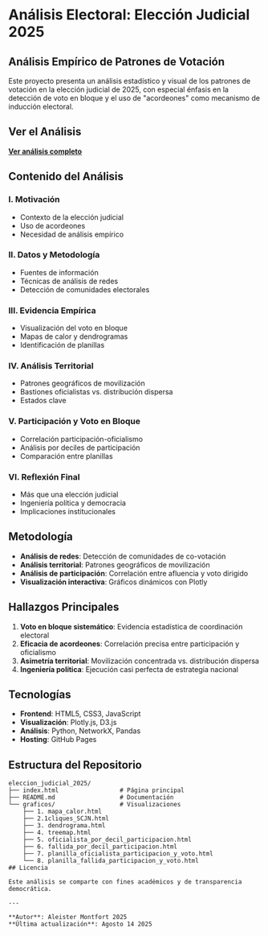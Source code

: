 # Análisis Electoral: Elección Judicial 2025

## Análisis Empírico de Patrones de Votación

Este proyecto presenta un análisis estadístico y visual de los patrones de votación en la elección judicial de 2025, con especial énfasis en la detección de voto en bloque y el uso de "acordeones" como mecanismo de inducción electoral.

## Ver el Análisis

**[Ver análisis completo](https://aleistermi.github.io/eleccion_judicial_2025/)**

## Contenido del Análisis

### I. Motivación
- Contexto de la elección judicial
- Uso de acordeones
- Necesidad de análisis empírico

### II. Datos y Metodología
- Fuentes de información
- Técnicas de análisis de redes
- Detección de comunidades electorales

### III. Evidencia Empírica
- Visualización del voto en bloque
- Mapas de calor y dendrogramas
- Identificación de planillas

### IV. Análisis Territorial
- Patrones geográficos de movilización
- Bastiones oficialistas vs. distribución dispersa
- Estados clave

### V. Participación y Voto en Bloque
- Correlación participación-oficialismo
- Análisis por deciles de participación
- Comparación entre planillas

### VI. Reflexión Final
- Más que una elección judicial
- Ingeniería política y democracia
- Implicaciones institucionales

## Metodología

- **Análisis de redes**: Detección de comunidades de co-votación
- **Análisis territorial**: Patrones geográficos de movilización
- **Análisis de participación**: Correlación entre afluencia y voto dirigido
- **Visualización interactiva**: Gráficos dinámicos con Plotly

## Hallazgos Principales

1. **Voto en bloque sistemático**: Evidencia estadística de coordinación electoral
2. **Eficacia de acordeones**: Correlación precisa entre participación y oficialismo
3. **Asimetría territorial**: Movilización concentrada vs. distribución dispersa
4. **Ingeniería política**: Ejecución casi perfecta de estrategia nacional

## Tecnologías

- **Frontend**: HTML5, CSS3, JavaScript
- **Visualización**: Plotly.js, D3.js
- **Análisis**: Python, NetworkX, Pandas
- **Hosting**: GitHub Pages
## Estructura del Repositorio

```
eleccion_judicial_2025/
├── index.html                 # Página principal
├── README.md                  # Documentación
└── graficos/                  # Visualizaciones
    ├── 1. mapa_calor.html
    ├── 2.1cliques_SCJN.html
    ├── 3. dendrograma.html
    ├── 4. treemap.html
    ├── 5. oficialista_por_decil_participacion.html
    ├── 6. fallida_por_decil_participacion.html
    ├── 7. planilla_oficialista_participacion_y_voto.html
    └── 8. planilla_fallida_participacion_y_voto.html
## Licencia

Este análisis se comparte con fines académicos y de transparencia democrática.

---

**Autor**: Aleister Montfort 2025  
**Última actualización**: Agosto 14 2025
